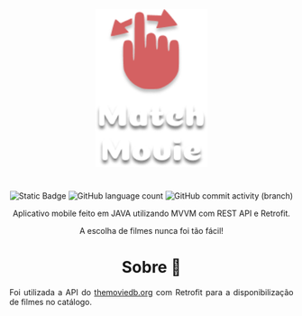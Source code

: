 <div class="corpo" align="center"> 

<img src="Logo.png" width="200px" height="280px">

#
![Static Badge](https://img.shields.io/badge/MatchMovie-D46162)
![GitHub language count](https://img.shields.io/github/languages/count/jtentis/ProjetoMatchMovie?color=D46162)
![GitHub commit activity (branch)](https://img.shields.io/github/commit-activity/y/jtentis/ProjetoMatchMovie?color=D46162)

Aplicativo mobile feito em JAVA utilizando MVVM com REST API e Retrofit. 

A escolha de filmes nunca foi tão fácil!

# Sobre 📜

</div>


<div align="justify">

Foi utilizada a API do [themoviedb.org](https://www.themoviedb.org/) com Retrofit para a disponibilização de filmes no catálogo.

</div>
